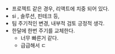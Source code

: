 - 프로젝트 같은 경우, 리액트에 치중 되어 있다.
- si , 솔루션, 핀테크 등,
- 팀 주기적인 변경, 내부적 검토 긍정적 생각.
- 한달에 한번 주기를 교체한다. 
  - 너무 빠른거 같다.
  - 급급해서 ㄷ